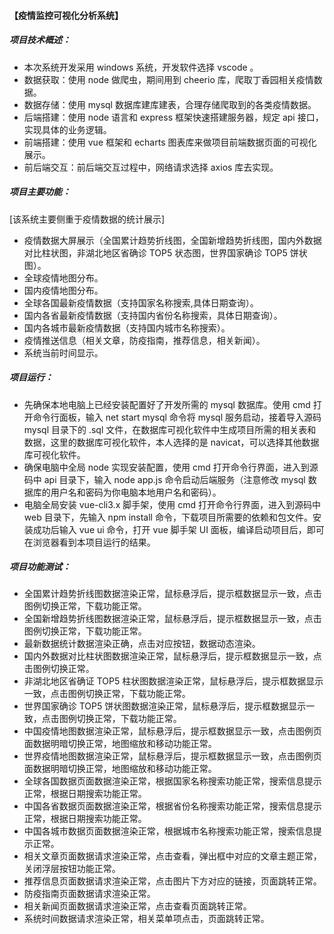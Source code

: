 
#### 【疫情监控可视化分析系统】
##### 项目技术概述：
 - 本次系统开发采用 windows 系统，开发软件选择 vscode 。
 - 数据获取：使用 node 做爬虫，期间用到 cheerio 库，爬取丁香园相关疫情数据。
 - 数据存储：使用 mysql 数据库建库建表，合理存储爬取到的各类疫情数据。
 - 后端搭建：使用 node 语言和 express 框架快速搭建服务器，规定 api 接口，实现具体的业务逻辑。
 - 前端搭建：使用 vue 框架和 echarts 图表库来做项目前端数据页面的可视化展示。
 - 前后端交互：前后端交互过程中，网络请求选择 axios 库去实现。

##### 项目主要功能：
   [该系统主要侧重于疫情数据的统计展示]
 - 疫情数据大屏展示（全国累计趋势折线图，全国新增趋势折线图，国内外数据对比柱状图，非湖北地区省确诊 TOP5 状态图，世界国家确诊 TOP5 饼状图）。
 - 全球疫情地图分布。
 - 国内疫情地图分布。
 - 全球各国最新疫情数据（支持国家名称搜索,具体日期查询）。
 - 国内各省最新疫情数据（支持国内省份名称搜索，具体日期查询）。
 - 国内各城市最新疫情数据（支持国内城市名称搜索）。
 - 疫情推送信息（相关文章，防疫指南，推荐信息，相关新闻）。
 - 系统当前时间显示。


##### 项目运行：
- 先确保本地电脑上已经安装配置好了开发所需的 mysql 数据库。使用 cmd 打开命令行面板，输入 net start mysql 命令将 mysql 服务启动，接着导入源码 mysql 目录下的 .sql 文件，在数据库可视化软件中生成项目所需的相关表和数据，这里的数据库可视化软件，本人选择的是 navicat，可以选择其他数据库可视化软件。
- 确保电脑中全局 node 实现安装配置，使用 cmd 打开命令行界面，进入到源码中 api 目录下，输入 node app.js 命令启动后端服务（注意修改 mysql 数据库的用户名和密码为你电脑本地用户名和密码）。
- 电脑全局安装 vue-cli3.x 脚手架，使用 cmd 打开命令行界面，进入到源码中 web 目录下，先输入 npm install 命令，下载项目所需要的依赖和包文件。安装成功后输入 vue ui 命令，打开 vue 脚手架 UI 面板，编译启动项目后，即可在浏览器看到本项目运行的结果。

##### 项目功能测试：
- 全国累计趋势折线图数据渲染正常，鼠标悬浮后，提示框数据显示一致，点击图例切换正常，下载功能正常。
- 全国新增趋势折线图数据渲染正常，鼠标悬浮后，提示框数据显示一致，点击图例切换正常，下载功能正常。
- 最新数据统计数据渲染正确，点击对应按钮，数据动态渲染。
- 国内外数据对比柱状图数据渲染正常，鼠标悬浮后，提示框数据显示一致，点击图例切换正常。
- 非湖北地区省确证 TOP5 柱状图数据渲染正常，鼠标悬浮后，提示框数据显示一致，点击图例切换正常，下载功能正常。
- 世界国家确诊 TOP5 饼状图数据渲染正常，鼠标悬浮后，提示框数据显示一致，点击图例切换正常，下载功能正常。
- 中国疫情地图数据渲染正常，鼠标悬浮后，提示框数据显示一致，点击图例页面数据明暗切换正常，地图缩放和移动功能正常。
- 世界疫情地图数据渲染正常，鼠标悬浮后，提示框数据显示一致，点击图例页面数据明暗切换正常，地图缩放和移动功能正常。
- 全球各国数据页面数据渲染正常，根据国家名称搜索功能正常，搜索信息提示正常，根据日期搜索功能正常。
- 中国各省数据页面数据渲染正常，根据省份名称搜索功能正常，搜索信息提示正常，根据日期搜索功能正常。
- 中国各城市数据页面数据渲染正常，根据城市名称搜索功能正常，搜索信息提示正常。
- 相关文章页面数据请求渲染正常，点击查看，弹出框中对应的文章主题正常，关闭浮层按钮功能正常。
- 推荐信息页面数据请求渲染正常，点击图片下方对应的链接，页面跳转正常。
- 防疫指南页面数据请求渲染正常。
- 相关新闻页面数据请求渲染正常，点击查看页面跳转正常。
- 系统时间数据请求渲染正常，相关菜单项点击，页面跳转正常。

